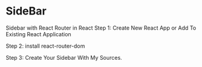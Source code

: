 # SideBar
Sidebar with React Router in React 
Step 1: 
  Create New React App or Add To Existing React Application

Step 2:
  install react-router-dom

Step 3:
  Create Your Sidebar With My Sources.
